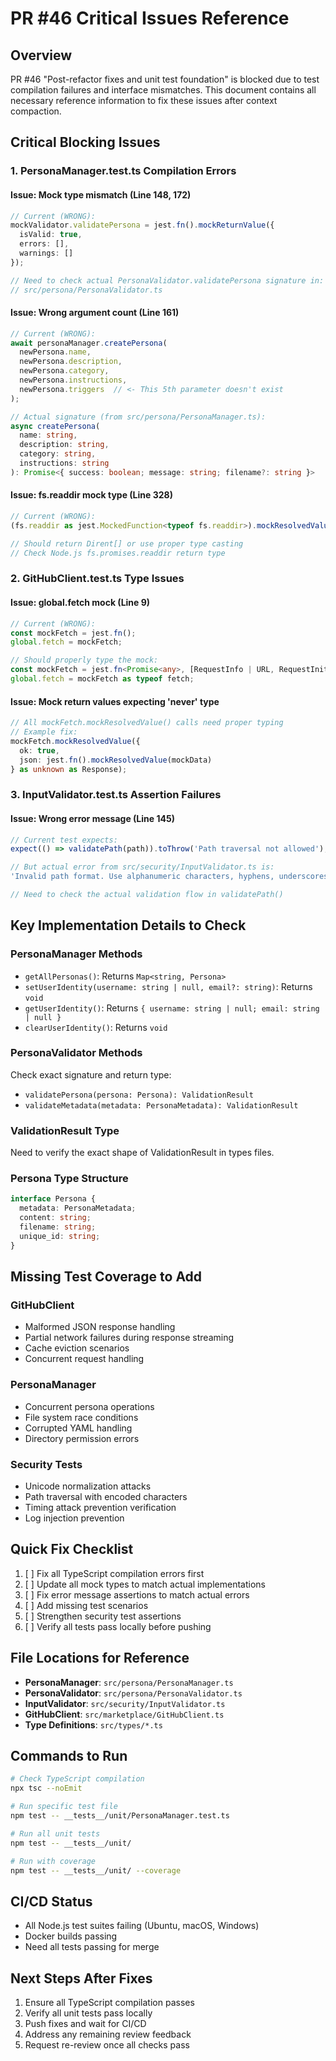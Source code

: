 # PR #46 Critical Issues Reference

## Overview
PR #46 "Post-refactor fixes and unit test foundation" is blocked due to test compilation failures and interface mismatches. This document contains all necessary reference information to fix these issues after context compaction.

## Critical Blocking Issues

### 1. PersonaManager.test.ts Compilation Errors

#### Issue: Mock type mismatch (Line 148, 172)
```typescript
// Current (WRONG):
mockValidator.validatePersona = jest.fn().mockReturnValue({ 
  isValid: true, 
  errors: [],
  warnings: []
});

// Need to check actual PersonaValidator.validatePersona signature in:
// src/persona/PersonaValidator.ts
```

#### Issue: Wrong argument count (Line 161)
```typescript
// Current (WRONG):
await personaManager.createPersona(
  newPersona.name,
  newPersona.description,
  newPersona.category,
  newPersona.instructions,
  newPersona.triggers  // <- This 5th parameter doesn't exist
);

// Actual signature (from src/persona/PersonaManager.ts):
async createPersona(
  name: string,
  description: string,
  category: string,
  instructions: string
): Promise<{ success: boolean; message: string; filename?: string }>
```

#### Issue: fs.readdir mock type (Line 328)
```typescript
// Current (WRONG):
(fs.readdir as jest.MockedFunction<typeof fs.readdir>).mockResolvedValue(['corrupted.md'] as any);

// Should return Dirent[] or use proper type casting
// Check Node.js fs.promises.readdir return type
```

### 2. GitHubClient.test.ts Type Issues

#### Issue: global.fetch mock (Line 9)
```typescript
// Current (WRONG):
const mockFetch = jest.fn();
global.fetch = mockFetch;

// Should properly type the mock:
const mockFetch = jest.fn<Promise<any>, [RequestInfo | URL, RequestInit?]>();
global.fetch = mockFetch as typeof fetch;
```

#### Issue: Mock return values expecting 'never' type
```typescript
// All mockFetch.mockResolvedValue() calls need proper typing
// Example fix:
mockFetch.mockResolvedValue({
  ok: true,
  json: jest.fn().mockResolvedValue(mockData)
} as unknown as Response);
```

### 3. InputValidator.test.ts Assertion Failures

#### Issue: Wrong error message (Line 145)
```typescript
// Current test expects:
expect(() => validatePath(path)).toThrow('Path traversal not allowed');

// But actual error from src/security/InputValidator.ts is:
'Invalid path format. Use alphanumeric characters, hyphens, underscores, dots, and forward slashes only.'

// Need to check the actual validation flow in validatePath()
```

## Key Implementation Details to Check

### PersonaManager Methods
- `getAllPersonas()`: Returns `Map<string, Persona>`
- `setUserIdentity(username: string | null, email?: string)`: Returns `void`
- `getUserIdentity()`: Returns `{ username: string | null; email: string | null }`
- `clearUserIdentity()`: Returns `void`

### PersonaValidator Methods
Check exact signature and return type:
- `validatePersona(persona: Persona): ValidationResult`
- `validateMetadata(metadata: PersonaMetadata): ValidationResult`

### ValidationResult Type
Need to verify the exact shape of ValidationResult in types files.

### Persona Type Structure
```typescript
interface Persona {
  metadata: PersonaMetadata;
  content: string;
  filename: string;
  unique_id: string;
}
```

## Missing Test Coverage to Add

### GitHubClient
- Malformed JSON response handling
- Partial network failures during response streaming
- Cache eviction scenarios
- Concurrent request handling

### PersonaManager
- Concurrent persona operations
- File system race conditions
- Corrupted YAML handling
- Directory permission errors

### Security Tests
- Unicode normalization attacks
- Path traversal with encoded characters
- Timing attack prevention verification
- Log injection prevention

## Quick Fix Checklist

1. [ ] Fix all TypeScript compilation errors first
2. [ ] Update all mock types to match actual implementations
3. [ ] Fix error message assertions to match actual errors
4. [ ] Add missing test scenarios
5. [ ] Strengthen security test assertions
6. [ ] Verify all tests pass locally before pushing

## File Locations for Reference

- **PersonaManager**: `src/persona/PersonaManager.ts`
- **PersonaValidator**: `src/persona/PersonaValidator.ts`
- **InputValidator**: `src/security/InputValidator.ts`
- **GitHubClient**: `src/marketplace/GitHubClient.ts`
- **Type Definitions**: `src/types/*.ts`

## Commands to Run

```bash
# Check TypeScript compilation
npx tsc --noEmit

# Run specific test file
npm test -- __tests__/unit/PersonaManager.test.ts

# Run all unit tests
npm test -- __tests__/unit/

# Run with coverage
npm test -- __tests__/unit/ --coverage
```

## CI/CD Status
- All Node.js test suites failing (Ubuntu, macOS, Windows)
- Docker builds passing
- Need all tests passing for merge

## Next Steps After Fixes
1. Ensure all TypeScript compilation passes
2. Verify all unit tests pass locally
3. Push fixes and wait for CI/CD
4. Address any remaining review feedback
5. Request re-review once all checks pass